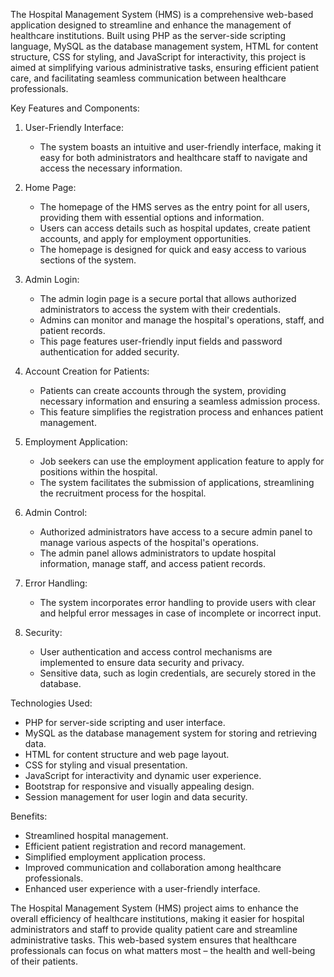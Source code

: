 The Hospital Management System (HMS) is a comprehensive web-based application designed to streamline and enhance the management of healthcare institutions. Built using PHP as the server-side scripting language, MySQL as the database management system, HTML for content structure, CSS for styling, and JavaScript for interactivity, this project is aimed at simplifying various administrative tasks, ensuring efficient patient care, and facilitating seamless communication between healthcare professionals.

Key Features and Components:

1. User-Friendly Interface:
   - The system boasts an intuitive and user-friendly interface, making it easy for both administrators and healthcare staff to navigate and access the necessary information.

2. Home Page:
   - The homepage of the HMS serves as the entry point for all users, providing them with essential options and information.
   - Users can access details such as hospital updates, create patient accounts, and apply for employment opportunities.
   - The homepage is designed for quick and easy access to various sections of the system.

3. Admin Login:
   - The admin login page is a secure portal that allows authorized administrators to access the system with their credentials.
   - Admins can monitor and manage the hospital's operations, staff, and patient records.
   - This page features user-friendly input fields and password authentication for added security.

4. Account Creation for Patients:
   - Patients can create accounts through the system, providing necessary information and ensuring a seamless admission process.
   - This feature simplifies the registration process and enhances patient management.

5. Employment Application:
   - Job seekers can use the employment application feature to apply for positions within the hospital.
   - The system facilitates the submission of applications, streamlining the recruitment process for the hospital.

6. Admin Control:
   - Authorized administrators have access to a secure admin panel to manage various aspects of the hospital's operations.
   - The admin panel allows administrators to update hospital information, manage staff, and access patient records.

7. Error Handling:
   - The system incorporates error handling to provide users with clear and helpful error messages in case of incomplete or incorrect input.

8. Security:
   - User authentication and access control mechanisms are implemented to ensure data security and privacy.
   - Sensitive data, such as login credentials, are securely stored in the database.

Technologies Used:
- PHP for server-side scripting and user interface.
- MySQL as the database management system for storing and retrieving data.
- HTML for content structure and web page layout.
- CSS for styling and visual presentation.
- JavaScript for interactivity and dynamic user experience.
- Bootstrap for responsive and visually appealing design.
- Session management for user login and data security.

Benefits:
- Streamlined hospital management.
- Efficient patient registration and record management.
- Simplified employment application process.
- Improved communication and collaboration among healthcare professionals.
- Enhanced user experience with a user-friendly interface.

The Hospital Management System (HMS) project aims to enhance the overall efficiency of healthcare institutions, making it easier for hospital administrators and staff to provide quality patient care and streamline administrative tasks. This web-based system ensures that healthcare professionals can focus on what matters most – the health and well-being of their patients.
